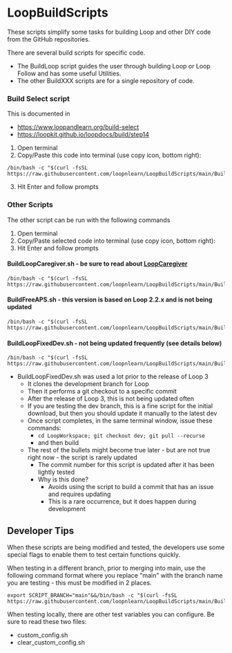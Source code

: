 # LoopBuildScripts

These scripts simplify some tasks for building Loop and other DIY code from the GitHub repositories.

There are several build scripts for specific code.
* The BuildLoop script guides the user through building Loop or Loop Follow and has some useful Utilities.
* The other BuildXXX scripts are for a single repository of code.

### Build Select script

This is documented in

* https://www.loopandlearn.org/build-select
* https://loopkit.github.io/loopdocs/build/step14

1. Open terminal
2. Copy/Paste this code into terminal (use copy icon, bottom right): 

```
/bin/bash -c "$(curl -fsSL https://raw.githubusercontent.com/loopnlearn/LoopBuildScripts/main/BuildLoop.sh)"
```

3. Hit Enter and follow prompts


### Other Scripts

The other script can be run with the following commands

1. Open terminal
2. Copy/Paste selected code into terminal (use copy icon, bottom right):
3. Hit Enter and follow prompts

#### BuildLoopCaregiver.sh - be sure to read about [LoopCaregiver](https://loopkit.github.io/loopdocs/nightscout/remote-overrides/#loopcaregiver)

```
/bin/bash -c "$(curl -fsSL https://raw.githubusercontent.com/loopnlearn/LoopBuildScripts/main/BuildLoopFixedDev.sh)"
```

#### BuildFreeAPS.sh - this version is based on Loop 2.2.x and is not being updated
```
/bin/bash -c "$(curl -fsSL https://raw.githubusercontent.com/loopnlearn/LoopBuildScripts/main/BuildLoopFixedDev.sh)"
```

#### BuildLoopFixedDev.sh - not being updated frequently (see details below)
```
/bin/bash -c "$(curl -fsSL https://raw.githubusercontent.com/loopnlearn/LoopBuildScripts/main/BuildLoopFixedDev.sh)"
```
* BuildLoopFixedDev.sh was used a lot prior to the release of Loop 3
  * It clones the development branch for Loop
  * Then it performs a git checkout to a specific commit
  * After the release of Loop 3, this is not being updated often
  * If you are testing the dev branch, this is a fine script for the initial download, but then you should update it manually to the latest dev
  * Once script completes, in the same terminal window, issue these commands:
    * `cd LoopWorkspace; git checkout dev; git pull --recurse`
    * and then build
  * The rest of the bullets might become true later - but are not true right now - the script is rarely updated
    * The commit number for this script is updated after it has been lightly tested
    * Why is this done?
      - Avoids using the script to build a commit that has an issue and requires updating
      - This is a rare occurrence, but it does happen during development

## Developer Tips

When these scripts are being modified and tested, the developers use some special flags to enable them to test certain functions quickly.

When testing in a different branch, prior to merging into main, use the following command format where you replace "main" with the branch name you are testing - this must be modified in 2 places.

```
export SCRIPT_BRANCH="main"&&/bin/bash -c "$(curl -fsSL https://raw.githubusercontent.com/loopnlearn/LoopBuildScripts/main/BuildLoop.sh)"

```

When testing locally, there are other test variables you can configure. Be sure to read these two files:
* custom_config.sh
* clear_custom_config.sh
